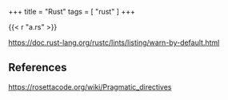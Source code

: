 +++
title = "Rust"
tags = [ "rust" ]
+++

{{< r "a.rs" >}}

<https://doc.rust-lang.org/rustc/lints/listing/warn-by-default.html>

## References

<https://rosettacode.org/wiki/Pragmatic_directives>
